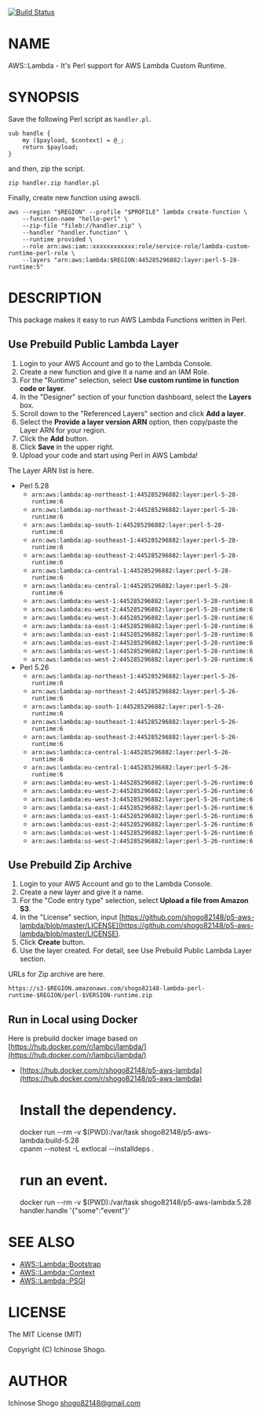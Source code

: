 [![Build Status](https://travis-ci.com/shogo82148/p5-aws-lambda.svg?branch=master)](https://travis-ci.com/shogo82148/p5-aws-lambda)
# NAME

AWS::Lambda - It's Perl support for AWS Lambda Custom Runtime.

# SYNOPSIS

Save the following Perl script as `handler.pl`.

    sub handle {
        my ($payload, $context) = @_;
        return $payload;
    }

and then, zip the script.

    zip handler.zip handler.pl

Finally, create new function using awscli.

    aws --region "$REGION" --profile "$PROFILE" lambda create-function \
        --function-name "hello-perl" \
        --zip-file "fileb://handler.zip" \
        --handler "handler.function" \
        --runtime provided \
        --role arn:aws:iam::xxxxxxxxxxxx:role/service-role/lambda-custom-runtime-perl-role \
        --layers "arn:aws:lambda:$REGION:445285296882:layer:perl-5-28-runtime:5"

# DESCRIPTION

This package makes it easy to run AWS Lambda Functions written in Perl.

## Use Prebuild Public Lambda Layer

1. Login to your AWS Account and go to the Lambda Console.
2. Create a new function and give it a name and an IAM Role.
3. For the "Runtime" selection, select **Use custom runtime in function code or layer**.
4. In the "Designer" section of your function dashboard, select the **Layers** box.
5. Scroll down to the "Referenced Layers" section and click **Add a layer**.
6. Select the **Provide a layer version ARN** option, then copy/paste the Layer ARN for your region.
7. Click the **Add** button.
8. Click **Save** in the upper right.
9. Upload your code and start using Perl in AWS Lambda!

The Layer ARN list is here.

- Perl 5.28
    - `arn:aws:lambda:ap-northeast-1:445285296882:layer:perl-5-28-runtime:6`
    - `arn:aws:lambda:ap-northeast-2:445285296882:layer:perl-5-28-runtime:6`
    - `arn:aws:lambda:ap-south-1:445285296882:layer:perl-5-28-runtime:6`
    - `arn:aws:lambda:ap-southeast-1:445285296882:layer:perl-5-28-runtime:6`
    - `arn:aws:lambda:ap-southeast-2:445285296882:layer:perl-5-28-runtime:6`
    - `arn:aws:lambda:ca-central-1:445285296882:layer:perl-5-28-runtime:6`
    - `arn:aws:lambda:eu-central-1:445285296882:layer:perl-5-28-runtime:6`
    - `arn:aws:lambda:eu-west-1:445285296882:layer:perl-5-28-runtime:6`
    - `arn:aws:lambda:eu-west-2:445285296882:layer:perl-5-28-runtime:6`
    - `arn:aws:lambda:eu-west-3:445285296882:layer:perl-5-28-runtime:6`
    - `arn:aws:lambda:sa-east-1:445285296882:layer:perl-5-28-runtime:6`
    - `arn:aws:lambda:us-east-1:445285296882:layer:perl-5-28-runtime:6`
    - `arn:aws:lambda:us-east-2:445285296882:layer:perl-5-28-runtime:6`
    - `arn:aws:lambda:us-west-1:445285296882:layer:perl-5-28-runtime:6`
    - `arn:aws:lambda:us-west-2:445285296882:layer:perl-5-28-runtime:6`
- Perl 5.26
    - `arn:aws:lambda:ap-northeast-1:445285296882:layer:perl-5-26-runtime:6`
    - `arn:aws:lambda:ap-northeast-2:445285296882:layer:perl-5-26-runtime:6`
    - `arn:aws:lambda:ap-south-1:445285296882:layer:perl-5-26-runtime:6`
    - `arn:aws:lambda:ap-southeast-1:445285296882:layer:perl-5-26-runtime:6`
    - `arn:aws:lambda:ap-southeast-2:445285296882:layer:perl-5-26-runtime:6`
    - `arn:aws:lambda:ca-central-1:445285296882:layer:perl-5-26-runtime:6`
    - `arn:aws:lambda:eu-central-1:445285296882:layer:perl-5-26-runtime:6`
    - `arn:aws:lambda:eu-west-1:445285296882:layer:perl-5-26-runtime:6`
    - `arn:aws:lambda:eu-west-2:445285296882:layer:perl-5-26-runtime:6`
    - `arn:aws:lambda:eu-west-3:445285296882:layer:perl-5-26-runtime:6`
    - `arn:aws:lambda:sa-east-1:445285296882:layer:perl-5-26-runtime:6`
    - `arn:aws:lambda:us-east-1:445285296882:layer:perl-5-26-runtime:6`
    - `arn:aws:lambda:us-east-2:445285296882:layer:perl-5-26-runtime:6`
    - `arn:aws:lambda:us-west-1:445285296882:layer:perl-5-26-runtime:6`
    - `arn:aws:lambda:us-west-2:445285296882:layer:perl-5-26-runtime:6`

## Use Prebuild Zip Archive

1. Login to your AWS Account and go to the Lambda Console.
2. Create a new layer and give it a name.
3. For the "Code entry type" selection, select **Upload a file from Amazon S3**.
4. In the "License" section, input [https://github.com/shogo82148/p5-aws-lambda/blob/master/LICENSE](https://github.com/shogo82148/p5-aws-lambda/blob/master/LICENSE).
5. Click **Create** button.
6. Use the layer created. For detail, see Use Prebuild Public Lambda Layer section.

URLs for Zip archive are here.

`https://s3-$REGION.amazonaws.com/shogo82148-lambda-perl-runtime-$REGION/perl-$VERSION-runtime.zip`

## Run in Local using Docker

Here is prebuild docker image based on [https://hub.docker.com/r/lambci/lambda/](https://hub.docker.com/r/lambci/lambda/)

- [https://hub.docker.com/r/shogo82148/p5-aws-lambda](https://hub.docker.com/r/shogo82148/p5-aws-lambda)

    # Install the dependency.
    docker run --rm -v $(PWD):/var/task shogo82148/p5-aws-lambda:build-5.28 \
        cpanm --notest -L extlocal --installdeps .

    # run an event.
    docker run --rm -v $(PWD):/var/task shogo82148/p5-aws-lambda:5.28 \
        handler.handle '{"some":"event"}'

# SEE ALSO

- [AWS::Lambda::Bootstrap](https://metacpan.org/pod/AWS::Lambda::Bootstrap)
- [AWS::Lambda::Context](https://metacpan.org/pod/AWS::Lambda::Context)
- [AWS::Lambda::PSGI](https://metacpan.org/pod/AWS::Lambda::PSGI)

# LICENSE

The MIT License (MIT)

Copyright (C) Ichinose Shogo.

# AUTHOR

Ichinose Shogo <shogo82148@gmail.com>
